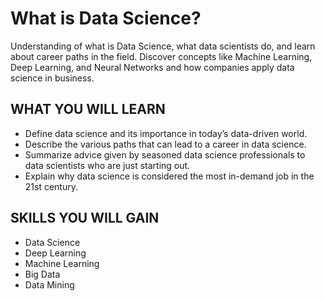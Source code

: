# What is Data Science?

Understanding of what is Data Science, what data scientists do, and learn about career paths in the field. 
Discover concepts like Machine Learning, Deep Learning, and Neural Networks  and how companies apply data science in business.  

## WHAT YOU WILL LEARN
 - Define data science and its importance in today’s data-driven world.
 - Describe the various paths that can lead to a career in data science.
 - Summarize  advice given by seasoned data science professionals to data scientists who are just starting out.
 - Explain why data science is considered the most in-demand job in the 21st century.

## SKILLS YOU WILL GAIN
 - Data Science
 - Deep Learning
 - Machine Learning
 - Big Data
 - Data Mining
